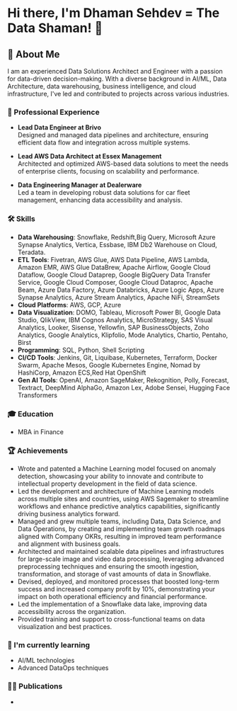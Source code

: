 # Hi there, I'm Dhaman Sehdev = The Data Shaman! 👋

## 🚀 About Me
I am an experienced Data Solutions Architect and Engineer with a passion for data-driven decision-making. With a diverse background in AI/ML, Data Architecture, data warehousing, business intelligence, and cloud infrastructure, I've led and contributed to projects across various industries.

### 💼 Professional Experience
- **Lead Data Engineer at Brivo**  
  Designed and managed data pipelines and architecture, ensuring efficient data flow and integration across multiple systems.

- **Lead AWS Data Architect at Essex Management**  
  Architected and optimized AWS-based data solutions to meet the needs of enterprise clients, focusing on scalability and performance.

- **Data Engineering Manager at Dealerware**  
  Led a team in developing robust data solutions for car fleet management, enhancing data accessibility and analysis.


### 🛠️ Skills
- **Data Warehousing**: Snowflake, Redshift,Big Query, Microsoft Azure Synapse Analytics, Vertica, Essbase, IBM Db2 Warehouse on Cloud, Teradata.
- **ETL Tools**: Fivetran, AWS Glue, AWS Data Pipeline, AWS Lambda, Amazon EMR, AWS Glue DataBrew, Apache Airflow, Google Cloud Dataflow, Google Cloud Dataprep, Google BigQuery Data Transfer Service, Google Cloud Composer, Google Cloud Dataproc, Apache Beam, Azure Data Factory, Azure Databricks, Azure Logic Apps, Azure Synapse Analytics, Azure Stream Analytics, Apache NiFi, StreamSets
- **Cloud Platforms**: AWS, GCP, Azure
- **Data Visualization**: DOMO, Tableau, Microsoft Power BI, Google Data Studio, QlikView, IBM Cognos Analytics, MicroStrategy, SAS Visual Analytics, Looker, Sisense, Yellowfin, SAP BusinessObjects, Zoho Analytics, Google Analytics, Klipfolio, Mode Analytics, Chartio, Pentaho, Birst
- **Programming**: SQL, Python, Shell Scripting
- **CI/CD Tools**: Jenkins, Git, Liquibase, Kubernetes, Terraform, Docker Swarm, Apache Mesos, Google Kubernetes Engine, Nomad by HashiCorp, Amazon ECS,Red Hat OpenShift
- **Gen AI Tools**: OpenAI, Amazon SageMaker, Rekognition, Polly, Forecast, Textract, DeepMind AlphaGo, Amazon Lex, Adobe Sensei, Hugging Face Transformers

### 🎓 Education
- MBA in Finance


### 🏆 Achievements
- Wrote and patented a Machine Learning model focused on anomaly detection, showcasing your ability to innovate and contribute to intellectual property development in the field of data science.
- Led the development and architecture of Machine Learning models across multiple sites and countries, using AWS Sagemaker to streamline workflows and enhance predictive analytics capabilities, significantly driving business analytics forward.
- Managed and grew multiple teams, including Data, Data Science, and Data Operations, by creating and implementing team growth roadmaps aligned with Company OKRs, resulting in improved team performance and alignment with business goals.
- Architected and maintained scalable data pipelines and infrastructures for large-scale image and video data processing, leveraging advanced preprocessing techniques and ensuring the smooth ingestion, transformation, and storage of vast amounts of data in Snowflake.
- Devised, deployed, and monitored processes that boosted long-term success and increased company profit by 10%, demonstrating your impact on both operational efficiency and financial performance.
- Led the implementation of a Snowflake data lake, improving data accessibility across the organization.
- Provided training and support to cross-functional teams on data visualization and best practices.



### 🌱 I'm currently learning
- AI/ML technologies
- Advanced DataOps techniques

### 👨‍💻 Publications
- 

